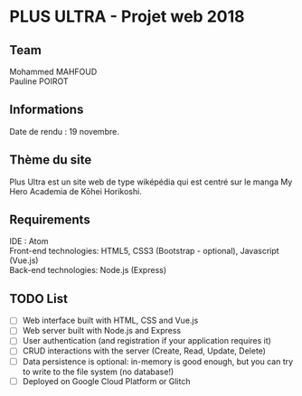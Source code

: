 # PLUS ULTRA - Projet web 2018

## Team

Mohammed MAHFOUD<br/>
Pauline POIROT

## Informations

Date de rendu : 19 novembre.

## Thème du site

Plus Ultra est un site web de type wiképédia qui est centré sur le manga My Hero Academia de Kōhei Horikoshi.

## Requirements

IDE : Atom <br/>
Front-end technologies: HTML5, CSS3 (Bootstrap - optional), Javascript (Vue.js)<br/>
Back-end technologies: Node.js (Express)

## TODO List

- [ ] Web interface built with HTML, CSS and Vue.js
- [ ] Web server built with Node.js and Express
- [ ] User authentication (and registration if your application requires it)
- [ ] CRUD interactions with the server (Create, Read, Update, Delete)
- [ ] Data persistence is optional: in-memory is good enough, but you can try to write to the file system (no database!)
- [ ] Deployed on Google Cloud Platform or Glitch
